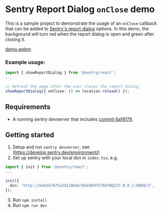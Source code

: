 # Sentry Report Dialog `onClose` demo

This is a sample project to demonstrate the usage of an `onClose` callback that can be added to [Sentry's report dialog](https://docs.sentry.io/platforms/javascript/enriching-events/user-feedback/#embeddable-javascript-widget) options.
In this demo, the background will turn red when the report dialog is open and green after closing it.

[demo.webm](https://github.com/arya-s/sentry-onclose-report-dialog/assets/934045/2bf7336e-b589-4ddd-b7d4-a9ab104f2b7e)

### Example usage:

```typescript
import { showReportDialog } from '@sentry/react';
...

// Refresh the page after the user closes the report dialog
showReportDialog({ onClose: () => location.reload() });
```

## Requirements

- A running sentry devserver that includes [commit 6af8179](https://github.com/arya-s/sentry/commit/6af8179558758ddc514055145547b443f27582d2).

## Getting started

1. Setup and run `sentry devserver`, see (https://develop.sentry.dev/environment/)
2. Set up sentry with your local dsn in `index.tsx`, e.g.

```typescript
import { init } from '@sentry/react';
...

init({
  dsn: 'http://be6167975a3d120e0a783ed697576bf0@127.0.0.1:8000/3',
});
```

3. Run `npm install`
4. Run `npm run dev`

